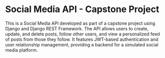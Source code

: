 # **Social Media API - Capstone Project**

This is a Social Media API developed as part of a capstone project using Django and Django REST Framework. The API allows users to create, update, and delete posts, follow other users, and view a personalized feed of posts from those they follow. It features JWT-based authentication and user relationship management, providing a backend for a simulated social media platform.